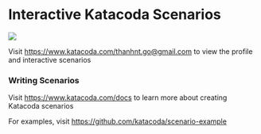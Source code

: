 # Interactive Katacoda Scenarios

[![](http://shields.katacoda.com/katacoda/thanhnt.go@gmail.com/count.svg)](https://www.katacoda.com/thanhnt.go@gmail.com "Get your profile on Katacoda.com")

Visit https://www.katacoda.com/thanhnt.go@gmail.com to view the profile and interactive scenarios

### Writing Scenarios
Visit https://www.katacoda.com/docs to learn more about creating Katacoda scenarios

For examples, visit https://github.com/katacoda/scenario-example
